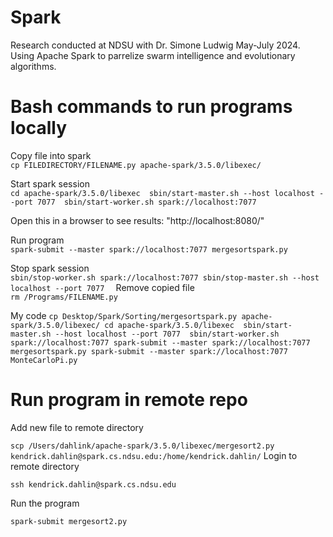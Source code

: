 # Spark
Research conducted at NDSU with Dr. Simone Ludwig May-July 2024. Using Apache Spark to parrelize swarm intelligence and evolutionary algorithms. 

# Bash commands to run programs locally 
Copy file into spark  \
`cp FILEDIRECTORY/FILENAME.py apache-spark/3.5.0/libexec/`

Start spark session\
`cd apache-spark/3.5.0/libexec 
sbin/start-master.sh --host localhost --port 7077 
sbin/start-worker.sh spark://localhost:7077
`

Open this in a browser to see results: "http://localhost:8080/" 

Run program \
`spark-submit --master spark://localhost:7077 mergesortspark.py`

Stop spark session \
`sbin/stop-worker.sh spark://localhost:7077
sbin/stop-master.sh --host localhost --port 7077 
`
Remove copied file \
`rm /Programs/FILENAME.py`

My code
`cp Desktop/Spark/Sorting/mergesortspark.py apache-spark/3.5.0/libexec/
cd apache-spark/3.5.0/libexec 
sbin/start-master.sh --host localhost --port 7077 
sbin/start-worker.sh spark://localhost:7077
spark-submit --master spark://localhost:7077 mergesortspark.py
spark-submit --master spark://localhost:7077 MonteCarloPi.py`

# Run program in remote repo

Add new file to remote directory 

`scp /Users/dahlink/apache-spark/3.5.0/libexec/mergesort2.py kendrick.dahlin@spark.cs.ndsu.edu:/home/kendrick.dahlin/`
Login to remote directory

`ssh kendrick.dahlin@spark.cs.ndsu.edu`

Run the program

`spark-submit mergesort2.py`





